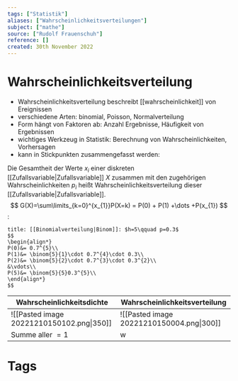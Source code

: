 ```yaml
---
tags: ["Statistik"]
aliases: ["Wahrscheinlichkeitsverteilungen"]
subject: ["mathe"]
source: ["Rudolf Frauenschuh"]
reference: []
created: 30th November 2022
---
```

# Wahrscheinlichkeitsverteilung

-   Wahrscheinlichkeitsverteilung beschreibt [[wahrscheinlichkeit]] von Ereignissen
-   verschiedene Arten: binomial, Poisson, Normalverteilung
-   Form hängt von Faktoren ab: Anzahl Ergebnisse, Häufigkeit von Ergebnissen
-   wichtiges Werkzeug in Statistik: Berechnung von Wahrscheinlichkeiten, Vorhersagen
-   kann in Stickpunkten zusammengefasst werden:

Die Gesamtheit der Werte $x_{i}$ einer diskreten [[Zufallsvariable|Zufallsvariable]] $X$ zusammen mit den zugehörigen Wahrscheinlichkeiten $p_{i}$ heißt Wahrscheinlichkeitsverteilung dieser [[Zufallsvariable|Zufallsvariable]].
$$
G(X)=\sum\limits_{k=0}^{x_{1}}P(X=k) = P(0) + P(1) +\dots +P(x_{1})
$$
:
```ad-info
title: [[Binomialverteilung|Binom]]: $h=5\qquad p=0.3$
$$
\begin{align*}
P(0)&= 0.7^{5}\\
P(1)&= \binom{5}{1}\cdot 0.7^{4}\cdot 0.3\\
P(2)&= \binom{5}{2}\cdot 0.7^{3}\cdot 0.3^{2}\\
&\vdots\\
P(5)&= \binom{5}{5}0.3^{5}\\
\end{align*}
$$
```

| Wahrscheinlichkeitsdichte                 | Wahrscheinlichkeitsverteilung             |
| ----------------------------------------- | ----------------------------------------- |
| ![[Pasted image 20221210150102.png\|350]] | ![[Pasted image 20221210150004.png\|300]] |
| Summe aller $=1$                          | w                                          |

# Tags